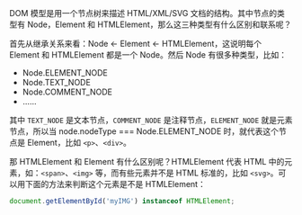 DOM 模型是用一个节点树来描述 HTML/XML/SVG 文档的结构。其中节点的类型有 Node，Element 和 HTMLElement，那么这三种类型有什么区别和联系呢？

首先从继承关系来看：Node <- Element <- HTMLElement，这说明每个 Element 和 HTMLElement 都是一个 Node。然后 Node 有很多种类型，比如：

- Node.ELEMENT_NODE
- Node.TEXT_NODE
- Node.COMMENT_NODE
- ……

其中 `TEXT_NODE` 是文本节点，`COMMENT_NODE` 是注释节点，`ELEMENT_NODE` 就是元素节点，所以当 node.nodeType === Node.ELEMENT_NODE 时，就代表这个节点是 Element，比如 `<p>`、`<div>`。

那 HTMLElement 和 Element 有什么区别呢？HTMLElement 代表 HTML 中的元素，如：`<span>`、`<img>` 等，而有些元素并不是 HTML 标准的，比如 `<svg>`。可以用下面的方法来判断这个元素是不是 HTMLElement：

```javascript
document.getElementById('myIMG') instanceof HTMLElement;
```



